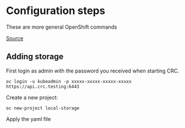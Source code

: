 # Configuration steps
These are more general OpenShift commands

[Source](https://docs.openshift.com/container-platform/4.2/storage/persistent_storage/persistent-storage-local.html)

## Adding storage
First login as admin with the password you received when starting CRC. 

```
oc login -u kubeadmin -p xxxxx-xxxxx-xxxxx-xxxxx https://api.crc.testing:6443
```

Create a new project:
```
oc new-project local-storage
```

Apply the yaml file
```

```
